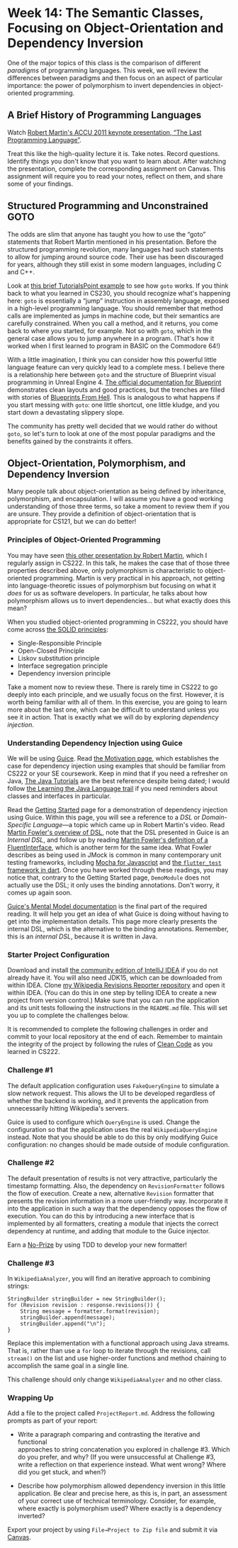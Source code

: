 # Week 14: The Semantic Classes, Focusing on Object-Orientation and Dependency Inversion

One of the major topics of this class is the comparison of different _paradigms_
of programming languages. This week, we will review the differences between paradigms
and then focus on an aspect of particular importance: the power of polymorphism 
to invert dependencies in object-oriented programming.

## A Brief History of Programming Languages

Watch [Robert Martin's ACCU 2011 keynote presentation, &ldquo;The Last Programming Language&rdquo;](https://www.youtube.com/watch?v=P2yr-3F6PQo).

Treat this like the high-quality lecture it is. Take notes. Record questions.
Identify things you don't know that you want to learn about. After watching the
presentation, complete the corresponding assignment on Canvas. This assignment
will require you to read your notes, reflect on them, and share some of your
findings.

## Structured Programming and Unconstrained GOTO

The odds are slim that anyone has taught you how to use the &ldquo;goto&rdquo;
statements that Robert Martin mentioned in his presentation.
Before the structured programming revolution, many languages had such 
statements to allow for jumping around source code. Their use has been
discouraged for years, although they still exist in some modern languages,
including C and C++. 

Look at [this brief TutorialsPoint example](https://www.tutorialspoint.com/cprogramming/c_goto_statement.htm)
to see how `goto` works. If you think back to what you learned in CS230,
you should recognize what's happening here: `goto` is essentially
a &ldquo;jump&rdquo; instruction in assembly language, exposed
in a high-level programming language. 
You should remember that method calls are implemented as jumps in
machine code, but their semantics are carefully constrained.
When you call a method, and it returns, you come back to where you started,
for example.
Not so with `goto`, which in the general case allows you to jump
anywhere in a program. (That's how it worked when I first learned to program
in BASIC on the Commodore&nbsp;64!)

With a little imagination, I think you can consider how this powerful little
language feature can very quickly lead to a complete mess.
I believe there is a relationship here between `goto` and the structure
of Blueprint visual programming in Unreal Engine 4. 
[The official documentation for Blueprint](https://docs.unrealengine.com/en-US/ProgrammingAndScripting/Blueprints/index.html)
demonstrates clean layouts and good practices, but the trenches are filled
with stories of [Blueprints From Hell](https://blueprintsfromhell.tumblr.com/).
This is analogous to what happens if you start messing with `goto`:
one little shortcut, one little kludge, and you start down a devastating 
slippery slope.

The community has pretty well decided that we would rather do without
`goto`, so let's turn to look at one of the most popular paradigms
and the benefits gained by the constraints it offers.

## Object-Orientation, Polymorphism, and Dependency Inversion

Many people talk about object-orientation as being defined by inheritance,
polymorphism, and encapsulation. I will assume you have a good
working understanding of those three terms, so take a moment to review
them if you are unsure. They provide a definition of object-orientation that
is appropriate for CS121, but we can do better!

### Principles of Object-Oriented Programming

You may have seen 
[this other presentation by Robert Martin](https://www.youtube.com/watch?v=t86v3N4OshQ), 
which I regularly assign in CS222.
In this talk, he makes the case that of those three properties described above,
only polymorphism is characteristic to object-oriented
programming.
Martin is very practical in his approach, not getting into language-theoretic issues of 
polymorphism but focusing on what it _does_ for us as software developers.
In particular, he talks about how polymorphism allows us to invert
dependencies... but what exactly does this mean? 

When you studied object-oriented programming in CS222, you should have come
across [the SOLID principles](https://en.wikipedia.org/wiki/SOLID):

- Single-Responsible Principle
- Open-Closed Principle
- Liskov substitution principle
- Interface segregation principle
- Dependency inversion principle

Take a moment now to review these.
There is rarely time in CS222 to go deeply into each principle, and
we usually focus on the first. However, it is worth being familiar with all
of them. In this exercise, you are going to learn more about the last one,
which can be difficult to understand unless you see it in action.
That is exactly what we will do by exploring _dependency injection_.

### Understanding Dependency Injection using Guice

We will be using
[Guice](https://github.com/google/guice). Read [the Motivation
page](https://github.com/google/guice/wiki/Motivation), which establishes
the case for dependency injection using examples that should be familiar
from CS222 or your SE coursework.
Keep in mind that if you need a refresher on Java, 
[The Java Tutorials](https://docs.oracle.com/javase/tutorial/) are the best reference
despite being dated; I would follow 
[the Learning the Java Language trail](https://docs.oracle.com/javase/tutorial/java/index.html)
if you need reminders about classes and interfaces in particular.

Read the [Getting Started](https://github.com/google/guice/wiki/GettingStarted)
page for a demonstration of dependency injection using Guice. Within this page,
you will see a reference to a _DSL_ or _Domain-Specific Language_&mdash;a topic
which came up in Robert Martin's video. Read [Martin Fowler's overview of
DSL](https://martinfowler.com/bliki/DomainSpecificLanguage.html), note that the
DSL presented in Guice is an _Internal DSL_, and follow up by reading [Martin
Fowler's definition of a
FluentInterface](https://martinfowler.com/bliki/FluentInterface.html), which is
another term for the same idea. What Fowler describes as being used in JMock is
common in many contemporary unit testing frameworks, including [Mocha for
Javascript](https://mochajs.org/) and [the `flutter_test` framework in
dart](https://flutter.dev/docs/cookbook/testing/unit/introduction). Once you
have worked through these readings, you may notice that, contrary to the Getting
Started page, `DemoModule` does not actually use the DSL; it only uses the
binding annotations. Don't worry, it comes up again soon.

[Guice's Mental Model documentation](https://github.com/google/guice/wiki/MentalModel)
is the final part of the required reading.
It will help you get an idea of what Guice is doing without having to get into
the implementation details.
This page more clearly presents the internal DSL, 
which is the alternative to the binding annotations.
Remember, this is an _internal DSL_, because it is written in Java. 

### Starter Project Configuration

Download and install [the community edition of IntelliJ IDEA](https://www.jetbrains.com/idea/download/)
if you do not already have it. 
You will also need JDK15, which can be downloaded from within IDEA.
Clone [my Wikipedia Revisions Reporter repository](https://github.com/doctor-g/WikipediaRevisionsReporter)
and open it within IDEA. (You can do this in one step by telling IDEA to create
 a new project from version control.)
Make sure that you can run the application and its unit tests following the
instructions in the `README.md` file.
This will set you up to complete the challenges below.

It is recommended to complete the following challenges in order and commit to
your local repository at the end of each. Remember to maintain the integrity of
the project by following the rules of 
[Clean Code](https://www.amazon.com/Clean-Code-Handbook-Software-Craftsmanship/dp/0132350882)
as you learned in CS222.

### Challenge #1

The default application configuration uses `FakeQueryEngine` to simulate a slow
network request. This allows the UI to be developed regardless of whether the
backend is working, and it prevents the application from unnecessarily hitting
Wikipedia's servers.

Guice is used to configure which `QueryEngine` is used. Change the
configuration so that the application uses the real `WikipediaQueryEngine`
instead. Note that you should be able to do this by only modifying Guice
configuration: no changes should be made outside of module configuration.

### Challenge #2

The default presentation of results is not very attractive, particularly the
timestamp formatting. Also, the dependency on `RevisionFormatter` follows the
flow of execution. Create a new, alternative `Revision` formatter that presents
the revision information in a more user-friendly way. Incorporate it into the
application in such a way that the dependency opposes the flow of execution. You
can do this by introducing a new interface that is implemented by all
formatters, creating a module that injects the correct dependency at runtime,
and adding that module to the Guice injector.

Earn a [No-Prize](https://en.wikipedia.org/wiki/Marvel_No-Prize) by using TDD to
develop your new formatter!

### Challenge #3

In `WikipediaAnalyzer`, you will find an iterative approach to combining strings:
```
StringBuilder stringBuilder = new StringBuilder();
for (Revision revision : response.revisions()) {
    String message = formatter.format(revision);
    stringBuilder.append(message);
    stringBuilder.append("\n");
}
```
Replace this implementation with a functional approach using Java streams.
That is, rather than use a `for` loop to iterate through the revisions,
call `stream()` on the list and use higher-order functions and method chaining
to accomplish the same goal in a single line. 

This challenge should only change `WikipediaAnalyzer` and no other class.

### Wrapping Up

Add a file to the project called `ProjectReport.md`. Address the following 
prompts as part of your report:

- Write a paragraph comparing and contrasting the iterative and functional  
  approaches to string concatenation you explored in challenge #3. Which do you
  prefer, and why? (If you were unsuccessful at Challenge #3, write a reflection
  on that experience instead. What went wrong? Where did you get stuck, and
  when?)

- Describe how polymorphism allowed dependency inversion in this little
  application. Be clear and precise here, as this is, in part, an assessment of
  your correct use of technical terminology.
  Consider, for example, where exactly is polymorphism used?
  Where exactly is a dependency inverted?

Export your project by using `File→Project to Zip file` and submit it
via [Canvas](https://bsu.instructure.com).


